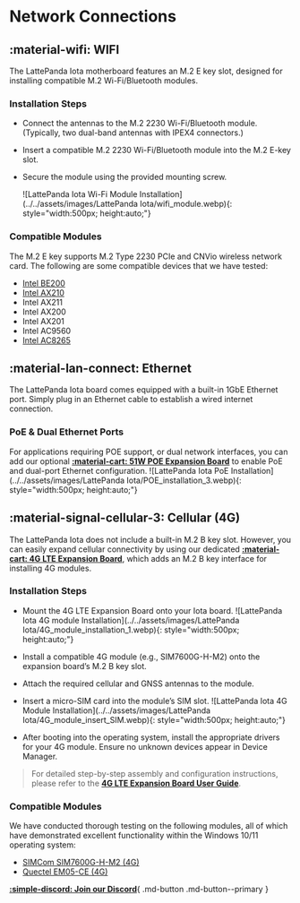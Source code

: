 # Network Connections

## :material-wifi: WIFI

The LattePanda Iota motherboard features an M.2 E key slot, designed for installing compatible M.2 Wi-Fi/Bluetooth modules.

### Installation Steps

- Connect the antennas to the M.2 2230 Wi-Fi/Bluetooth module. (Typically, two dual-band antennas with IPEX4 connectors.)

- Insert a compatible M.2 2230 Wi-Fi/Bluetooth module into the M.2 E-key slot.

- Secure the module using the provided mounting screw.

  ![LattePanda Iota Wi-Fi Module Installation](../../assets/images/LattePanda Iota/wifi_module.webp){: style="width:500px; height:auto;"}

### Compatible Modules

The M.2 E key supports M.2 Type 2230 PCIe and CNVio wireless network card. The following are some compatible devices that we have tested:

- [Intel BE200](https://www.dfrobot.com/product-2877.html)
- [Intel AX210](https://www.dfrobot.com/product-2325.html)
- Intel AX211
- Intel AX200
- Intel AX201
- Intel AC9560
- [Intel AC8265](https://www.dfrobot.com/product-1998.html)


## :material-lan-connect: Ethernet

The LattePanda Iota board comes equipped with a built-in 1GbE Ethernet port. Simply plug in an Ethernet cable to establish a wired internet connection.

### PoE & Dual Ethernet Ports

For applications requiring POE support, or dual network interfaces, you can add our optional [**:material-cart: 51W POE Expansion Board**](https://www.dfrobot.com/product-2984.html) to enable PoE and dual-port Ethernet configuration.
![LattePanda Iota PoE Installation](../../assets/images/LattePanda Iota/POE_installation_3.webp){: style="width:500px; height:auto;"}



## :material-signal-cellular-3: Cellular (4G)

The LattePanda Iota does not include a built-in M.2 B key slot. However, you can easily expand cellular connectivity by using our dedicated [**:material-cart: 4G LTE Expansion Board**](https://www.dfrobot.com/product-2982.html), which adds an M.2 B key interface for installing 4G modules.

### Installation Steps

- Mount the 4G LTE Expansion Board onto your Iota board.
  ![LattePanda Iota 4G module Installation](../../assets/images/LattePanda Iota/4G_module_installation_1.webp){: style="width:500px; height:auto;"}
- Install a compatible 4G module (e.g., SIM7600G-H-M2) onto the expansion board’s M.2 B key slot.
- Attach the required cellular and GNSS antennas to the module.
- Insert a micro-SIM card into the module’s SIM slot.
  ![LattePanda Iota 4G Module Installation](../../assets/images/LattePanda Iota/4G_module_insert_SIM.webp){: style="width:500px; height:auto;"}

- After booting into the operating system, install the appropriate drivers for your 4G module. Ensure no unknown devices appear in Device Manager.

> For detailed step-by-step assembly and configuration instructions, please refer to the [**4G LTE Expansion Board User Guide**](https://wiki.dfrobot.com/SKU_DFR1049_LattePanda_Iota_4G_LTE_Expansion_Board).

### Compatible Modules

We have conducted thorough testing on the following modules, all of which have demonstrated excellent functionality within the Windows 10/11 operating system:

* [SIMCom SIM7600G-H-M2 (4G)](https://www.dfrobot.com/product-2643.html)
* [Quectel EM05-CE (4G)](https://www.quectel.com/product/lte-em05-series/)



[**:simple-discord: Join our Discord**](https://discord.gg/k6YPYQgmHt){ .md-button .md-button--primary }